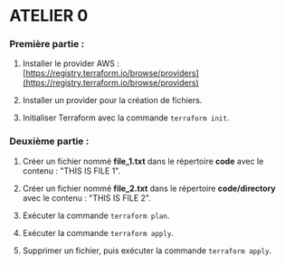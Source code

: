 # ATELIER 0

### Première partie :

1. Installer le provider AWS : [https://registry.terraform.io/browse/providers](https://registry.terraform.io/browse/providers)

2. Installer un provider pour la création de fichiers.

3. Initialiser Terraform avec la commande `terraform init`.

### Deuxième partie :

1. Créer un fichier nommé **file_1.txt** dans le répertoire **code** avec le contenu : "THIS IS FILE 1".

2. Créer un fichier nommé **file_2.txt** dans le répertoire **code/directory** avec le contenu : "THIS IS FILE 2".

3. Exécuter la commande `terraform plan`.

4. Exécuter la commande `terraform apply`.

5. Supprimer un fichier, puis exécuter la commande `terraform apply`.











